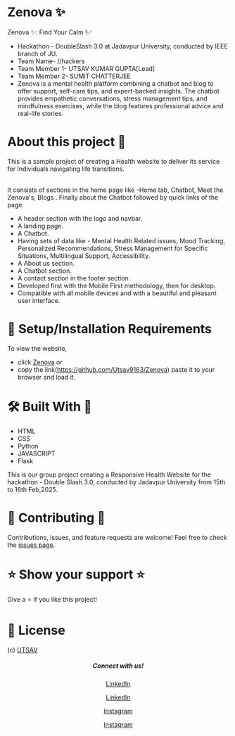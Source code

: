 # Zenova ✨
Zenova ✨: Find Your Calm !✅
* Hackathon - DoubleSlash 3.0 at Jadavpur University, conducted by IEEE branch of JU.
* Team Name- //hackers
* Team Member 1- UTSAV KUMAR GUPTA[Lead]
* Team Member 2- SUMIT CHATTERJEE
* Zenova is a mental health platform combining a chatbot and blog to offer support, self-care tips, and expert-backed insights. The chatbot provides empathetic conversations, stress management tips, and mindfulness exercises, while the blog features professional advice and real-life stories. 

# About this project 🚀
This is a sample project of creating a Health website to deliver its service for Individuals navigating life transitions.



<br>
It consists of sections in the home page like -Home tab, Chatbot, Meet the Zenova's, Blogs . Finally about the Chatbot followed by quick links of the page.

* A header section with the logo and navbar.
* A landing page.
* A Chatbot.
* Having sets of data like - Mental Health Related issues, Mood Tracking, Personalized Recommendations, Stress Management for Specific Situations, Multilingual Support, Accessibility.
* A About us section.
* A Chatbot section.
* A contact section in the footer section.
* Developed first with the Mobile First methodology, then for desktop.
* Compatible with all mobile devices and with a beautiful and pleasant user interface.

 


# 🚀 Setup/Installation Requirements

To view the website, 
* click [Zenova]()
or 
* copy the link(https://github.com/Utsav9163/Zenova) paste it to your browser and load it.  

# 🛠 Built With 💚

* HTML
* CSS
* Python
* JAVASCRIPT
* Flask


This is our group project creating a Responsive Health Website for the hackathon - Double Slash 3.0, conducted by Jadavpur University from 15th to 16th Feb,2025.

# 🤝 Contributing 🤝

Contributions, issues, and feature requests are welcome! Feel free to check the [issues page](/issues).


# ⭐️ Show your support ⭐


Give a ⭐️ if you like this project!


# 📝 License
(c) [UTSAV](https://github.com/Utsav9163/Eco-Fit)

<h5 align="center">Connect with us!</h5>

  <p align="center">
    <a href="https://www.linkedin.com/in/utsav-kumar-gupta-3986a228a" target="_blank">LinkedIn</a>
  </p>
 <p align="center">
    <a href="https://www.linkedin.com/in/sumit--chatterjee?utm_source=share&utm_campaign=share_via&utm_content=profile&utm_medium=android_app" target="_blank">LinkedIn</a>
  </p>
   
   <p align="center">
    <a href="https://www.instagram.com/___.unconscious.___" target="_blank">Instagram</a>
  </p>
     <p align="center">
    <a href="https://www.instagram.com/sumit__chatterjee?igsh=MWw3dXJhNmZsaGdxZQ==" target="_blank">Instagram</a>
  </p>
    
